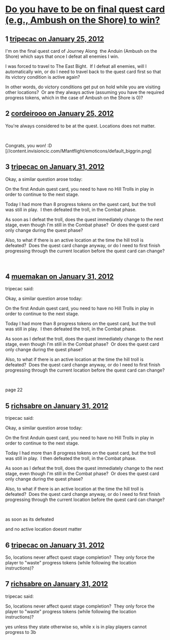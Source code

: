 # [Do you have to be on final quest card (e.g., Ambush on the Shore) to win?](https://community.fantasyflightgames.com/topic/59542-do-you-have-to-be-on-final-quest-card-eg-ambush-on-the-shore-to-win/)

## 1 [tripecac on January 25, 2012](https://community.fantasyflightgames.com/topic/59542-do-you-have-to-be-on-final-quest-card-eg-ambush-on-the-shore-to-win/?do=findComment&comment=584835)

I'm on the final quest card of Journey Along  the Anduin (Ambush on the Shore) which says that once I defeat all enemies I win.

I was forced to travel to The East Bight.  If I defeat all enemies, will I automatically win, or do I need to travel back to the quest card first so that its victory condition is active again?

In other words, do victory conditions get put on hold while you are visiting other locations?  Or are they always active (assuming you have the required progress tokens, which in the case of Ambush on the Shore is 0)?

## 2 [cordeirooo on January 25, 2012](https://community.fantasyflightgames.com/topic/59542-do-you-have-to-be-on-final-quest-card-eg-ambush-on-the-shore-to-win/?do=findComment&comment=584841)

You're always considered to be at the quest. Locations does not matter.

 

Congrats, you won! :D [//content.invisioncic.com/Mfantflight/emoticons/default_biggrin.png] 

## 3 [tripecac on January 31, 2012](https://community.fantasyflightgames.com/topic/59542-do-you-have-to-be-on-final-quest-card-eg-ambush-on-the-shore-to-win/?do=findComment&comment=587512)

Okay, a similar question arose today:

On the first Anduin quest card, you need to have no Hill Trolls in play in order to continue to the next stage.

Today I had more than 8 progress tokens on the quest card, but the troll was still in play.  I then defeated the troll, in the Combat phase. 

As soon as I defeat the troll, does the quest immediately change to the next stage, even though I'm still in the Combat phase?  Or does the quest card only change during the quest phase? 

Also, to what if there is an active location at the time the hill troll is defeated?  Does the quest card change anyway, or do I need to first finish progressing through the current location before the quest card can change?

 

## 4 [muemakan on January 31, 2012](https://community.fantasyflightgames.com/topic/59542-do-you-have-to-be-on-final-quest-card-eg-ambush-on-the-shore-to-win/?do=findComment&comment=587530)

tripecac said:

Okay, a similar question arose today:

On the first Anduin quest card, you need to have no Hill Trolls in play in order to continue to the next stage.

Today I had more than 8 progress tokens on the quest card, but the troll was still in play.  I then defeated the troll, in the Combat phase. 

As soon as I defeat the troll, does the quest immediately change to the next stage, even though I'm still in the Combat phase?  Or does the quest card only change during the quest phase? 

Also, to what if there is an active location at the time the hill troll is defeated?  Does the quest card change anyway, or do I need to first finish progressing through the current location before the quest card can change?

 



page 22

## 5 [richsabre on January 31, 2012](https://community.fantasyflightgames.com/topic/59542-do-you-have-to-be-on-final-quest-card-eg-ambush-on-the-shore-to-win/?do=findComment&comment=587553)

tripecac said:

Okay, a similar question arose today:

On the first Anduin quest card, you need to have no Hill Trolls in play in order to continue to the next stage.

Today I had more than 8 progress tokens on the quest card, but the troll was still in play.  I then defeated the troll, in the Combat phase. 

As soon as I defeat the troll, does the quest immediately change to the next stage, even though I'm still in the Combat phase?  Or does the quest card only change during the quest phase? 

Also, to what if there is an active location at the time the hill troll is defeated?  Does the quest card change anyway, or do I need to first finish progressing through the current location before the quest card can change?

 



as soon as its defeated

and no active location doesnt matter

## 6 [tripecac on January 31, 2012](https://community.fantasyflightgames.com/topic/59542-do-you-have-to-be-on-final-quest-card-eg-ambush-on-the-shore-to-win/?do=findComment&comment=587561)

So, locations never affect quest stage completion?  They only force the player to "waste" progress tokens (while following the location instructions)?

## 7 [richsabre on January 31, 2012](https://community.fantasyflightgames.com/topic/59542-do-you-have-to-be-on-final-quest-card-eg-ambush-on-the-shore-to-win/?do=findComment&comment=587563)

tripecac said:

So, locations never affect quest stage completion?  They only force the player to "waste" progress tokens (while following the location instructions)?



yes unless they state otherwise so, while x is in play players cannot progress to 3b

